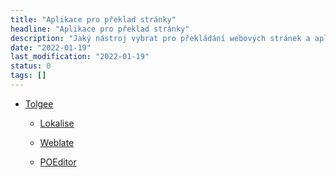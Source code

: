 ```yaml
---
title: "Aplikace pro překlad stránky"
headline: "Aplikace pro překlad stránky"
description: "Jaký nástroj vybrat pro překládání webových stránek a aplikací."
date: "2022-01-19"
last_modification: "2022-01-19"
status: 0
tags: []
---
```


- [Tolgee](https://tolgee.io)

  - [Lokalise](https://lokalise.com)

  - [Weblate](https://weblate.org/cs/)

  - [POEditor](https://poeditor.com)